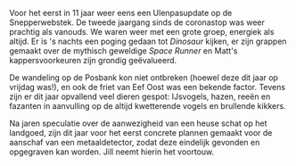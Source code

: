 Voor het eerst in 11 jaar weer eens een Ulenpasupdate op de Snepperwebstek. De tweede jaargang sinds de coronastop was weer prachtig als vanouds. We waren weer met een grote groep, energiek als altijd. Er is 's nachts een poging gedaan tot _Dinosaur_ kijken, er zijn grappen gemaakt over de mythisch geweldige _Space Runner_ en Matt's kappersvoorkeuren zijn grondig geëvalueerd.

De wandeling op de Posbank kon niet ontbreken (hoewel deze dit jaar op vrijdag was!), en ook de friet van Eef Oost was een bekende factor. Tevens zijn er dit jaar opvallend veel dieren gespot: IJsvogels, hazen, reeën en fazanten in aanvulling op de altijd kwetterende vogels en brullende kikkers.

Na jaren speculatie over de aanwezigheid van een heuse schat op het landgoed, zijn dit jaar voor het eerst concrete plannen gemaakt voor de aanschaf van een metaaldetector, zodat deze eindelijk gevonden en opgegraven kan worden. Jill neemt hierin het voortouw.
